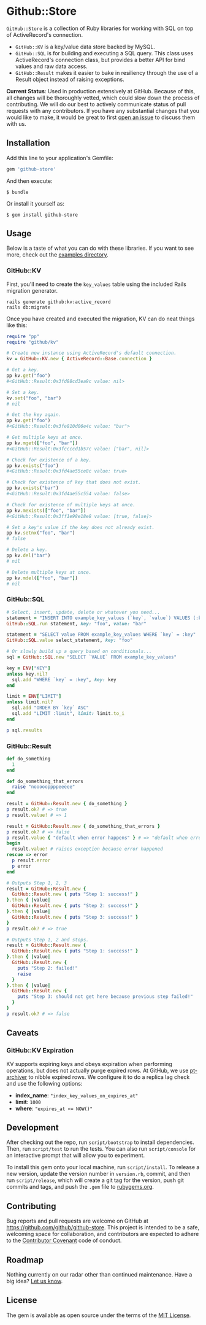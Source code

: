 # Github::Store

`GitHub::Store` is a collection of Ruby libraries for working with SQL on top of ActiveRecord's connection.

* `GitHub::KV` is a key/value data store backed by MySQL.
* `GitHub::SQL` is for building and executing a SQL query. This class uses ActiveRecord's connection class, but provides a better API for bind values and raw data access.
* `GitHub::Result` makes it easier to bake in resiliency through the use of a Result object instead of raising exceptions.

**Current Status**: Used in production extensively at GitHub. Because of this, all changes will be thoroughly vetted, which could slow down the process of contributing. We will do our best to actively communicate status of pull requests with any contributors. If you have any substantial changes that you would like to make, it would be great to first [open an issue](http://github.com/github/github-store/issues/new) to discuss them with us.

## Installation

Add this line to your application's Gemfile:

```ruby
gem 'github-store'
```

And then execute:

    $ bundle

Or install it yourself as:

    $ gem install github-store

## Usage

Below is a taste of what you can do with these libraries. If you want to see more, check out the [examples directory](./examples/).

### GitHub::KV

First, you'll need to create the `key_values` table using the included Rails migration generator.

```
rails generate github:kv:active_record
rails db:migrate
```

Once you have created and executed the migration, KV can do neat things like this:

```ruby
require "pp"
require "github/kv"

# Create new instance using ActiveRecord's default connection.
kv = GitHub::KV.new { ActiveRecord::Base.connection }

# Get a key.
pp kv.get("foo")
#<GitHub::Result:0x3fd88cd3ea9c value: nil>

# Set a key.
kv.set("foo", "bar")
# nil

# Get the key again.
pp kv.get("foo")
#<GitHub::Result:0x3fe810d06e4c value: "bar">

# Get multiple keys at once.
pp kv.mget(["foo", "bar"])
#<GitHub::Result:0x3fccccd1b57c value: ["bar", nil]>

# Check for existence of a key.
pp kv.exists("foo")
#<GitHub::Result:0x3fd4ae55ce8c value: true>

# Check for existence of key that does not exist.
pp kv.exists("bar")
#<GitHub::Result:0x3fd4ae55c554 value: false>

# Check for existence of multiple keys at once.
pp kv.mexists(["foo", "bar"])
#<GitHub::Result:0x3ff1e98e18e8 value: [true, false]>

# Set a key's value if the key does not already exist.
pp kv.setnx("foo", "bar")
# false

# Delete a key.
pp kv.del("bar")
# nil

# Delete multiple keys at once.
pp kv.mdel(["foo", "bar"])
# nil
```

### GitHub::SQL

```ruby
# Select, insert, update, delete or whatever you need...
statement = "INSERT INTO example_key_values (`key`, `value`) VALUES (:key, :value)"
GitHub::SQL.run statement, key: "foo", value: "bar"

statement = "SELECT value FROM example_key_values WHERE `key` = :key"
GitHub::SQL.value select_statement, key: "foo"

# Or slowly build up a query based on conditionals...
sql = GitHub::SQL.new "SELECT `VALUE` FROM example_key_values"

key = ENV["KEY"]
unless key.nil?
  sql.add "WHERE `key` = :key", key: key
end

limit = ENV["LIMIT"]
unless limit.nil?
  sql.add "ORDER BY `key` ASC"
  sql.add "LIMIT :limit", limit: limit.to_i
end

p sql.results
```

### GitHub::Result

```ruby
def do_something
  1
end

def do_something_that_errors
  raise "noooooppppeeeee"
end

result = GitHub::Result.new { do_something }
p result.ok? # => true
p result.value! # => 1

result = GitHub::Result.new { do_something_that_errors }
p result.ok? # => false
p result.value { "default when error happens" } # => "default when error happens"
begin
  result.value! # raises exception because error happened
rescue => error
  p result.error
  p error
end

# Outputs Step 1, 2, 3
result = GitHub::Result.new {
  GitHub::Result.new { puts "Step 1: success!" }
}.then { |value|
  GitHub::Result.new { puts "Step 2: success!" }
}.then { |value|
  GitHub::Result.new { puts "Step 3: success!" }
}
p result.ok? # => true

# Outputs Step 1, 2 and stops.
result = GitHub::Result.new {
  GitHub::Result.new { puts "Step 1: success!" }
}.then { |value|
  GitHub::Result.new {
    puts "Step 2: failed!"
    raise
  }
}.then { |value|
  GitHub::Result.new {
    puts "Step 3: should not get here because previous step failed!"
  }
}
p result.ok? # => false
```

## Caveats

### GitHub::KV Expiration

KV supports expiring keys and obeys expiration when performing operations, but does not actually purge expired rows. At GitHub, we use [pt-archiver](https://www.percona.com/doc/percona-toolkit/2.1/pt-archiver.html) to nibble expired rows. We configure it to do a replica lag check and use the following options:

* **index_name**: `"index_key_values_on_expires_at"`
* **limit**: `1000`
* **where**: `"expires_at <= NOW()"`

## Development

After checking out the repo, run `script/bootstrap` to install dependencies. Then, run `script/test` to run the tests. You can also run `script/console` for an interactive prompt that will allow you to experiment.

To install this gem onto your local machine, run `script/install`. To release a new version, update the version number in `version.rb`, commit, and then run `script/release`, which will create a git tag for the version, push git commits and tags, and push the `.gem` file to [rubygems.org](https://rubygems.org).

## Contributing

Bug reports and pull requests are welcome on GitHub at https://github.com/github/github-store. This project is intended to be a safe, welcoming space for collaboration, and contributors are expected to adhere to the [Contributor Covenant](http://contributor-covenant.org) code of conduct.

## Roadmap

Nothing currently on our radar other than continued maintenance. Have a big idea? [Let us know](http://github.com/github/github-store/issues/new).

## License

The gem is available as open source under the terms of the [MIT License](http://opensource.org/licenses/MIT).
